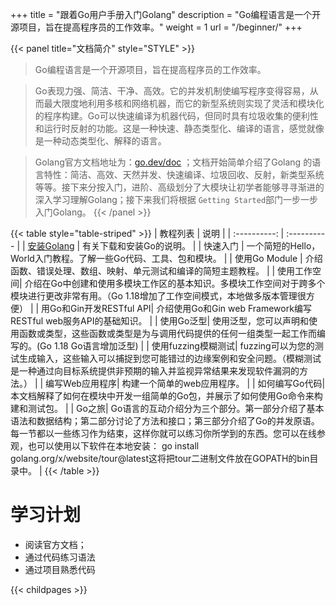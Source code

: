 +++
title = "跟着Go用户手册入门Golang"
description = "Go编程语言是一个开源项目，旨在提高程序员的工作效率。"
weight = 1
url = "/beginner/"
+++

{{< panel title="文档简介" style="STYLE" >}}
> Go编程语言是一个开源项目，旨在提高程序员的工作效率。

> Go表现力强、简洁、干净、高效。它的并发机制使编写程序变得容易，从而最大限度地利用多核和网络机器，而它的新型系统则实现了灵活和模块化的程序构建。Go可以快速编译为机器代码，但同时具有垃圾收集的便利性和运行时反射的功能。这是一种快速、静态类型化、编译的语言，感觉就像是一种动态类型化、解释的语言。

> Golang官方文档地址为：[go.dev/doc](https://go.dev/doc/) ；文档开始简单介绍了Golang 的语言特性：简洁、高效、天然并发、快速编译、垃圾回收、反射，新类型系统等等。接下来分按入门，进阶、高级划分了大模块让初学者能够寻寻渐进的深入学习理解Golang；接下来我们将根据 `Getting Started`部门一步一步入门Golang。
{{< /panel >}}

{{< table style="table-striped" >}}
|  教程列表              | 说明 |
| :----------: | :---------- |
| [安装Golang](/beginner/01.html) | 有关下载和安装Go的说明。 |
| 快速入门 | 一个简短的Hello，World入门教程。了解一些Go代码、工具、包和模块。 |
| 使用Go Module | 介绍函数、错误处理、数组、映射、单元测试和编译的简短主题教程。 |
| 使用工作空间| 介绍在Go中创建和使用多模块工作区的基本知识。多模块工作空间对于跨多个模块进行更改非常有用。（Go 1.18增加了工作空间模式，本地做多版本管理很方便） |
| 用Go和Gin开发RESTful API| 介绍使用Go和Gin web Framework编写RESTful web服务API的基础知识。 |
| 使用Go泛型| 使用泛型，您可以声明和使用函数或类型，这些函数或类型是为与调用代码提供的任何一组类型一起工作而编写的。(Go 1.18 Go语言增加泛型) |
| 使用fuzzing模糊测试| fuzzing可以为您的测试生成输入，这些输入可以捕捉到您可能错过的边缘案例和安全问题。（模糊测试是一种通过向目标系统提供非预期的输入并监视异常结果来发现软件漏洞的方法。） |
| 编写Web应用程序| 构建一个简单的web应用程序。 |
| 如何编写Go代码| 本文档解释了如何在模块中开发一组简单的Go包，并展示了如何使用Go命令来构建和测试包。 |
| Go之旅| Go语言的互动介绍分为三个部分。第一部分介绍了基本语法和数据结构；第二部分讨论了方法和接口；第三部分介绍了Go的并发原语。每一节都以一些练习作为结束，这样你就可以练习你所学到的东西。您可以在线参观，也可以使用以下软件在本地安装： go install golang.org/x/website/tour@latest这将把tour二进制文件放在GOPATH的bin目录中。 |
{{< /table >}}
# 学习计划
 - 阅读官方文档；
 - 通过代码练习语法
 - 通过项目熟悉代码


{{< childpages >}}

